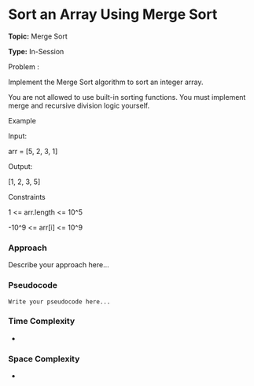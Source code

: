 # Sort an Array Using Merge Sort
**Topic:** Merge Sort

**Type:** In-Session

Problem :

Implement the Merge Sort algorithm to sort an integer array. 

You are not allowed to use built-in sorting functions. You must implement merge and recursive division logic yourself. 


Example 

Input: 

arr = [5, 2, 3, 1] 
  

Output: 
 
[1, 2, 3, 5] 
  

Constraints 

1 <= arr.length <= 10^5 

-10^9 <= arr[i] <= 10^9 

 

### Approach
Describe your approach here...

### Pseudocode
```
Write your pseudocode here...
```

### Time Complexity
- 

### Space Complexity
- 
